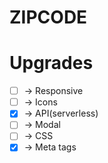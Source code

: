 # ZIPCODE

# Upgrades

- [ ] -> Responsive 
- [ ] -> Icons
- [x] -> API(serverless)
- [ ] -> Modal
- [ ] -> CSS
- [x] -> Meta tags
